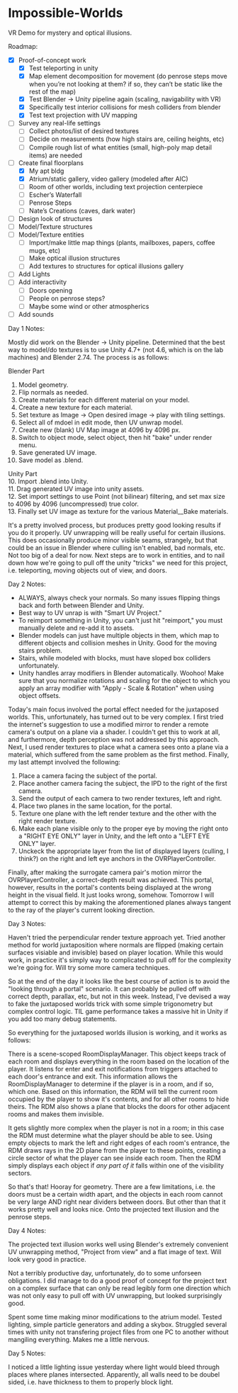 # Impossible-Worlds
VR Demo for mystery and optical illusions.

Roadmap:

- [x] Proof-of-concept work
  - [x] Test teleporting in unity
  - [x] Map element decomposition for movement (do penrose steps move when you’re not looking at them? if so, they can’t be static like the rest of the map)
  - [x] Test Blender -> Unity pipeline again (scaling, navigability with VR)
  - [x] Specifically test interior collisions for mesh colliders from blender
  - [x] Test text projection with UV mapping
- [ ] Survey any real-life settings
  - [ ] Collect photos/list of desired textures
  - [ ] Decide on measurements (how high stairs are, ceiling heights, etc)
  - [ ] Compile rough list of what entities (small, high-poly map detail items) are needed
- [ ] Create final floorplans
  - [x] My apt bldg
  - [x] Atrium/static gallery, video gallery (modeled after AIC)
  - [ ] Room of other worlds, including text projection centerpiece
  - [ ] Escher’s Waterfall
  - [ ] Penrose Steps
  - [ ] Nate’s Creations (caves, dark water)
- [ ] Design look of structures
- [ ] Model/Texture structures
- [ ] Model/Texture entities
  - [ ] Import/make little map things (plants, mailboxes, papers, coffee mugs, etc)
  - [ ] Make optical illusion structures
  - [ ] Add textures to structures for optical illusions gallery
- [ ] Add Lights
- [ ] Add interactivity
  - [ ] Doors opening
  - [ ] People on penrose steps?
  - [ ] Maybe some wind or other atmospherics
- [ ] Add sounds

Day 1 Notes:

Mostly did work on the Blender -> Unity pipeline. Determined that the best way to model/do textures is to use Unity 4.7+ (not 4.6, which is on the lab machines) and Blender 2.74. The process is as follows:

Blender Part  
1. Model geometry.  
2. Flip normals as needed.  
2. Create materials for each different material on your model.  
3. Create a new texture for each material.  
4. Set texture as Image -> Open desired image -> play with tiling settings.  
5. Select all of mdoel in edit mode, then UV unwrap model.  
6. Create new (blank) UV Map image at 4096 by 4096 px.  
7. Switch to object mode, select object, then hit "bake" under render menu.  
8. Save generated UV image.  
9. Save model as .blend. 

Unity Part  
10. Import .blend into Unity.  
11. Drag generated UV image into unity assets.  
12. Set import settings to use Point (not bilinear) filtering, and set max size to 4096 by 4096 (uncompressed) true color.  
13. Finally set UV image as texture for the various Material__Bake materials.

It's a pretty involved process, but produces pretty good looking results if you do it properly. UV unwrapping will be really useful for certain illusions. This does occasionally produce minor visible seams, strangely, but that could be an issue in Blender where culling isn't enabled, bad normals, etc. Not too big of a deal for now. Next steps are to work in entities, and to nail down how we're going to pull off the unity "tricks" we need for this project, i.e. teleporting, moving objects out of view, and doors.


Day 2 Notes:

- ALWAYS, always check your normals. So many issues flipping things back and forth between Blender and Unity.
- Best way to UV unrap is with "Smart UV Project."
- To reimport something in Unity, you can't just hit "reimport," you must manually delete and re-add it to assets.
- Blender models can just have multiple objects in them, which map to different objects and collision meshes in Unity. Good for the moving stairs problem.
- Stairs, while modeled with blocks, must have sloped box colliders unfortunately.
- Unity handles array modifiers in Blender automatically. Woohoo! Make sure that you normalize rotations and scaling for the object to which you apply an array modifier with "Apply - Scale & Rotation" when using object offsets.

Today's main focus involved the portal effect needed for the juxtaposed worlds. This, unfortunately, has turned out to be very complex. I first tried the internet's suggestion to use a modified mirror to render a remote camera's output on a plane via a shader. I couldn't get this to work at all, and furthermore, depth perception was not addressed by this approach. Next, I used render textures to place what a camera sees onto a plane via a material, which suffered from the same problem as the first method. Finally, my last attempt involved the following:

1. Place a camera facing the subject of the portal.  
2. Place another camera facing the subject, the IPD to the right of the first camera.  
3. Send the output of each camera to two render textures, left and right.
4. Place two planes in the same location, for the portal.
5. Texture one plane with the left render texture and the other with the right render texture.
6. Make each plane visible only to the proper eye by moving the right onto a "RIGHT EYE ONLY" layer in Unity, and the left onto a "LEFT EYE ONLY" layer.
7. Unckeck the appropriate layer from the list of displayed layers (culling, I think?) on the right and left eye anchors in the OVRPlayerController.

Finally, after making the surrogate camera pair's motion mirror the OVRPlayerController, a correct-depth result was achieved. This portal, however, results in the portal's contents being displayed at the wrong height in the visual field. It just looks wrong, somehow. Tomorrow I will attempt to correct this by making the aforementioned planes always tangent to the ray of the player's current looking direction.

Day 3 Notes:

Haven't tried the perpendicular render texture approach yet. Tried another method for world juxtaposition where normals are flipped (making certain surfaces visiable and invisible) based on player location. While this would work, in practice it's simply way to complicated to pull off for the complexity we're going for. Will try some more camera techniques.

So at the end of the day it looks like the best course of action is to avoid the "looking through a portal" scenario. It can probably be pulled off with correct depth, parallax, etc, but not in this week. Instead, I've devised a way to fake the juxtaposed worlds trick with some simple trigonometry but complex control logic. TIL game performance takes a massive hit in Unity if you add too many debug statements.

So everything for the juxtaposed worlds illusion is working, and it works as follows:

There is a scene-scoped RoomDisplayManager. This object keeps track of each room and displays everything in the room based on the location of the player. It listens for enter and exit notifications from triggers attached to each door's entrance and exit. This information allows the RoomDisplayManager to determine if the player is in a room, and if so, which one. Based on this information, the RDM will tell the current room occupied by the player to show it's contents, and for all other rooms to hide theirs. The RDM also shows a plane that blocks the doors for other adjacent rooms and makes them invisible.

It gets slightly more complex when the player is not in a room; in this case the RDM must determine what the player should be able to see. Using empty objects to mark the left and right edges of each room's entrance, the RDM draws rays in the 2D plane from the player to these points, creating a circle sector of what the player can see inside each room. Then the RDM simply displays each object if _any part of it_ falls within one of the visibility sectors.

So that's that! Hooray for geometry. There are a few limitations, i.e. the doors must be a certain width apart, and the objects in each room cannot be very large AND right near dividers between doors. But other than that it works pretty well and looks nice. Onto the projected text illusion and the penrose steps.

Day 4 Notes:

The projected text illusion works well using Blender's extremely convenient UV unwrapping method, "Project from view" and a flat image of text. Will look very good in practice.

Not a terribly productive day, unfortunately, do to some unforseen obligations. I did manage to do a good proof of concept for the project text on a complex surface that can only be read legibly form one direction which was not only easy to pull off with UV unwrapping, but looked surprisingly good.

Spent some time making minor modifications to the atrium model. Tested lighting, simple particle generators and adding a skybox. Struggled several times with unity not transfering project files from one PC to another without mangiling everything. Makes me a little nervous.

Day 5 Notes:

I noticed a little lighting issue yesterday where light would bleed through places where planes intersected. Apparently, all walls need to be doubel sided, i.e. have thickness to them to properly block light.
